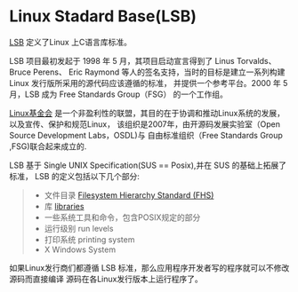 # Linux Stadard Base(LSB)

[LSB](https://wiki.linuxfoundation.org/lsb/start) 定义了Linux 上C语言库标准。

LSB 项目最初发起于 1998 年 5 月，其项目启动宣言得到了 Linus Torvalds、Bruce Perens、
Eric Raymond 等人的签名支持，当时的目标是建立一系列构建 Linux 发行版所采用的源代码应该遵循的标准，
并提供一个参考平台。2000 年 5 月，LSB 成为 Free Standards Group（FSG） 的一个工作组。

[Linux基金会](https://www.linuxfoundation.org)
是一个非盈利性的联盟，其目的在于协调和推动Linux系统的发展，以及宣传、保护和规范Linux，
该组织是2007年，由开源码发展实验室（Open Source Development Labs，OSDL)与
自由标准组织（Free Standards Group ,FSG)联合起来成立的.

LSB 基于 Single UNIX Specification(SUS == Posix),并在 SUS 的基础上拓展了标准，
LSB 的定义包括以下几个部分:

> * 文件目录 [Filesystem Hierarchy Standard (FHS)](https://wiki.linuxfoundation.org/lsb/fhs)
> * 库 [libraries](http://refspecs.linuxfoundation.org/LSB_5.0.0/LSB-Common/LSB-Common/requirements.html)
> * 一些系统工具和命令，包含POSIX规定的部分
> * 运行级别 run levels
> * 打印系统 printing system 
> * X Windows System

如果Linux发行商们都遵循 LSB 标准，那么应用程序开发者写的程序就可以不修改源码而直接编译
源码在各Linux发行版本上运行程序了。